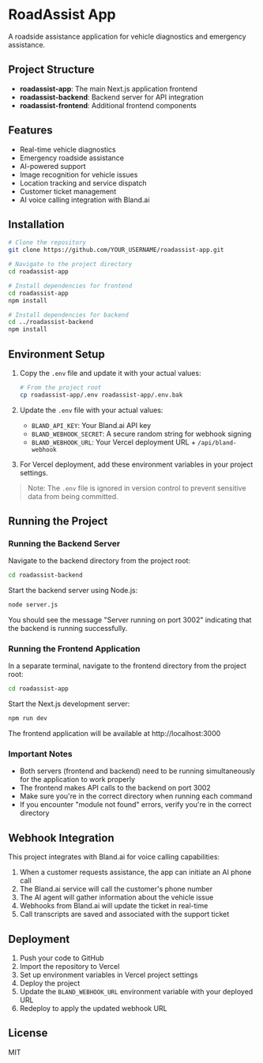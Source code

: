 # RoadAssist App

A roadside assistance application for vehicle diagnostics and emergency assistance.

## Project Structure

- **roadassist-app**: The main Next.js application frontend
- **roadassist-backend**: Backend server for API integration
- **roadassist-frontend**: Additional frontend components

## Features

- Real-time vehicle diagnostics
- Emergency roadside assistance
- AI-powered support
- Image recognition for vehicle issues
- Location tracking and service dispatch
- Customer ticket management
- AI voice calling integration with Bland.ai

## Installation

```bash
# Clone the repository
git clone https://github.com/YOUR_USERNAME/roadassist-app.git

# Navigate to the project directory
cd roadassist-app

# Install dependencies for frontend
cd roadassist-app
npm install

# Install dependencies for backend
cd ../roadassist-backend
npm install
```

## Environment Setup

1. Copy the `.env` file and update it with your actual values:

   ```bash
   # From the project root
   cp roadassist-app/.env roadassist-app/.env.bak
   ```

2. Update the `.env` file with your actual values:

   - `BLAND_API_KEY`: Your Bland.ai API key
   - `BLAND_WEBHOOK_SECRET`: A secure random string for webhook signing
   - `BLAND_WEBHOOK_URL`: Your Vercel deployment URL + `/api/bland-webhook`

3. For Vercel deployment, add these environment variables in your project settings.

> Note: The `.env` file is ignored in version control to prevent sensitive data from being committed.

## Running the Project

### Running the Backend Server

Navigate to the backend directory from the project root:

```bash
cd roadassist-backend
```

Start the backend server using Node.js:

```bash
node server.js
```

You should see the message "Server running on port 3002" indicating that the backend is running successfully.

### Running the Frontend Application

In a separate terminal, navigate to the frontend directory from the project root:

```bash
cd roadassist-app
```

Start the Next.js development server:

```bash
npm run dev
```

The frontend application will be available at http://localhost:3000

### Important Notes

- Both servers (frontend and backend) need to be running simultaneously for the application to work properly
- The frontend makes API calls to the backend on port 3002
- Make sure you're in the correct directory when running each command
- If you encounter "module not found" errors, verify you're in the correct directory

## Webhook Integration

This project integrates with Bland.ai for voice calling capabilities:

1. When a customer requests assistance, the app can initiate an AI phone call
2. The Bland.ai service will call the customer's phone number
3. The AI agent will gather information about the vehicle issue
4. Webhooks from Bland.ai will update the ticket in real-time
5. Call transcripts are saved and associated with the support ticket

## Deployment

1. Push your code to GitHub
2. Import the repository to Vercel
3. Set up environment variables in Vercel project settings
4. Deploy the project
5. Update the `BLAND_WEBHOOK_URL` environment variable with your deployed URL
6. Redeploy to apply the updated webhook URL

## License

MIT
